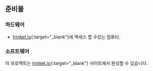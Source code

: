 ## 준비물

### 하드웨어

+ [trinket.io](https://trinket.io){:target="_blank"}에 액세스 할 수있는 컴퓨터.

### 소프트웨어

이 프로젝트는 [trinket.io](https://trinket.io){:target="_blank"} 사이트에서 완성할 수 있습니다.